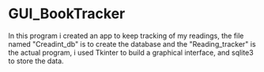 # GUI_BookTracker
In this program i created an app to keep tracking of my readings, the file named "Creadint_db" is to create the database and the "Reading_tracker" is the actual program,
i used Tkinter to build a graphical interface, and sqlite3 to store the data. 
